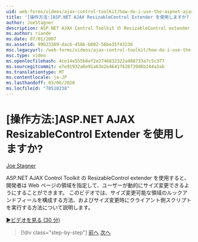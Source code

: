 ```yaml
---
uid: web-forms/videos/ajax-control-toolkit/how-do-i-use-the-aspnet-ajax-resizablecontrol-extender
title: '[操作方法:]ASP.NET AJAX ResizableControl Extender を使用しますか? | Microsoft Docs'
author: JoeStagner
description: ASP.NET AJAX Control Toolkit の ResizableControl extender を使用すると、開発者は、ユーザーが動的にサイズ変更できる Web ページの領域を指定できます...
ms.author: riande
ms.date: 07/01/2007
ms.assetid: 99b23369-dac6-458b-b002-56be35f43236
msc.legacyurl: /web-forms/videos/ajax-control-toolkit/how-do-i-use-the-aspnet-ajax-resizablecontrol-extender
msc.type: video
ms.openlocfilehash: 4ce14e555b8ef2e2746832322a488733a7c5c377
ms.sourcegitcommit: e7e91932a6e91a63e2e46417626f39d6b244a3ab
ms.translationtype: MT
ms.contentlocale: ja-JP
ms.lasthandoff: 03/06/2020
ms.locfileid: "78510238"
---
```

# <a name="how-do-i-use-the-aspnet-ajax-resizablecontrol-extender"></a>[操作方法:]ASP.NET AJAX ResizableControl Extender を使用しますか?

[Joe Stagner](https://github.com/JoeStagner)

ASP.NET AJAX Control Toolkit の ResizableControl extender を使用すると、開発者は Web ページの領域を指定して、ユーザーが動的にサイズ変更できるようにすることができます。 このビデオでは、サイズ変更可能な領域のルックアンドフィールを構成する方法、およびサイズ変更時にクライアント側スクリプトを実行する方法について説明します。

[&#9654;ビデオを見る (30 分)](https://channel9.msdn.com/Blogs/ASP-NET-Site-Videos/how-do-i-use-the-aspnet-ajax-resizablecontrol-extender)

> [!div class="step-by-step"]
> [前へ](how-do-i-use-the-aspnet-ajax-validatorcallout-extender.md)
> [次へ](how-do-i-use-the-aspnet-ajax-tabs-control.md)
